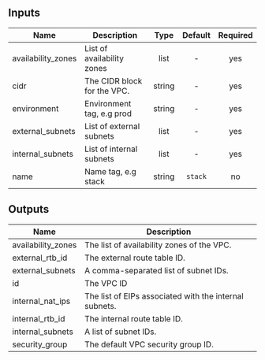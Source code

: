 
## Inputs

| Name | Description | Type | Default | Required |
|------|-------------|:----:|:-----:|:-----:|
| availability_zones | List of availability zones | list | - | yes |
| cidr | The CIDR block for the VPC. | string | - | yes |
| environment | Environment tag, e.g prod | string | - | yes |
| external_subnets | List of external subnets | list | - | yes |
| internal_subnets | List of internal subnets | list | - | yes |
| name | Name tag, e.g stack | string | `stack` | no |

## Outputs

| Name | Description |
|------|-------------|
| availability_zones | The list of availability zones of the VPC. |
| external_rtb_id | The external route table ID. |
| external_subnets | A comma-separated list of subnet IDs. |
| id | The VPC ID |
| internal_nat_ips | The list of EIPs associated with the internal subnets. |
| internal_rtb_id | The internal route table ID. |
| internal_subnets | A list of subnet IDs. |
| security_group | The default VPC security group ID. |

